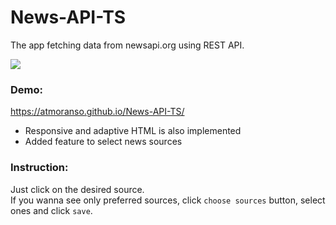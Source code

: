 # News-API-TS
The app fetching data from newsapi.org using REST API.  

![](https://user-images.githubusercontent.com/101670957/196529313-77275afc-d4c8-4e5f-8a2a-17261fb5df7c.png)
### Demo:
https://atmoranso.github.io/News-API-TS/
- Responsive and adaptive HTML is also implemented
- Added feature to select news sources

### Instruction:
Just click on the desired source.  
If you wanna see only preferred sources, click `choose sources` button, select ones and click `save`.
